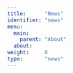 ```yaml
---
title:      "News"
identifier: "news"
menu:
  main:
    parent: "About"
  about:
weight:     8
type:       "news"
---
```

